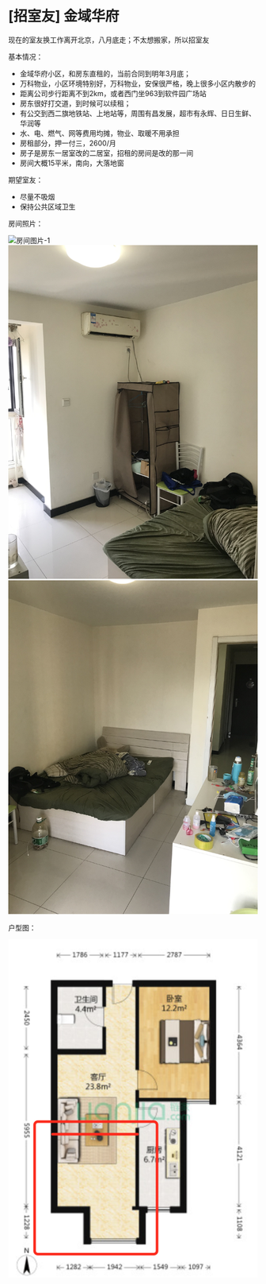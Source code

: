# [招室友] 金域华府

现在的室友换工作离开北京，八月底走；不太想搬家，所以招室友

基本情况：
+ 金域华府小区，和房东直租的，当前合同到明年3月底；
+ 万科物业，小区环境特别好，万科物业，安保很严格，晚上很多小区内散步的
+ 距离公司步行距离不到2km，或者西门坐963到软件园广场站
+ 房东很好打交道，到时候可以续租；
+ 有公交到西二旗地铁站、上地站等，周围有昌发展，超市有永辉、日日生鲜、华润等
+ 水、电、燃气、网等费用均摊，物业、取暖不用承担
+ 房租部分，押一付三，2600/月
+ 房子是房东一居室改的二居室，招租的房间是改的那一间
+ 房间大概15平米，南向，大落地窗

期望室友：
+ 尽量不吸烟
+ 保持公共区域卫生


房间照片：

![房间图片-1](./picture/r1.jpg)
![房间图片-2](./picture/r2.jpg)
![房间图片-3](./picture/r3.jpg)


户型图：

![户型图](./picture/户型图.png)



